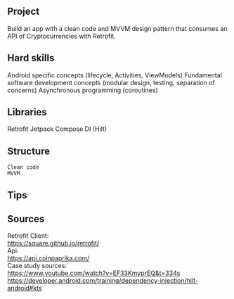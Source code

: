 Project
-
Build an app with a clean code and MVVM design pattern that consumes an API of Cryptocurrencies with Retrofit.

Hard skills
- 
Android specific concepts (lifecycle, Activities, ViewModels)
Fundamental software development concepts (modular design, testing, separation of concerns)
Asynchronous programming (coroutines)

Libraries
-
Retrofit
Jetpack Compose
DI (Hilt)

Structure
-
    Clean code
    MVVM

Tips
-

Sources
-
Retrofit Client:
<br>
https://square.github.io/retrofit/
<br>
Api:
<br>
https://api.coinpaprika.com/
<br>
Case study sources:
<br>
https://www.youtube.com/watch?v=EF33KmyprEQ&t=334s
<br>
https://developer.android.com/training/dependency-injection/hilt-android#kts

